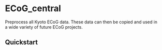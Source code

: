 # ECoG_central
Preprocess all Kyoto ECoG data. These data can then be copied and used in a wide variety of future ECoG projects. 

## Quickstart


